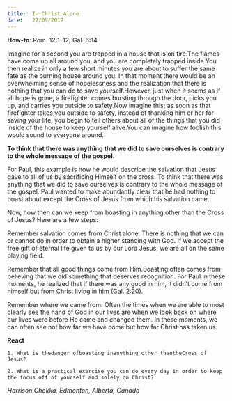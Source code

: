 ```yaml
---
title:  In Christ Alone
date:   27/09/2017
---
```


**How-to**: Rom. 12:1–12; Gal. 6:14

Imagine for a second you are trapped in a house that is on fire.The flames have come up all around you, and you are completely trapped inside.You then realize in only a few short minutes you are about to suffer the same fate as the burning house around you. In that moment there would be an overwhelming sense of hopelessness and the realization that there is nothing that you can do to save yourself.However, just when it seems as if all hope is gone, a firefighter comes bursting through the door, picks you up, and carries you outside to safety.Now imagine this; as soon as that firefighter takes you outside to safety, instead of thanking him or her for saving your life, you begin to tell others about all of the things that you did inside of the house to keep yourself alive.You can imagine how foolish this would sound to everyone around.

**To think that there was anything that we did to save ourselves is contrary to the whole message of the gospel.**

For Paul, this example is how he would describe the salvation that Jesus gave to all of us by sacrificing Himself on the cross. To think that there was anything that we did to save ourselves is contrary to the whole message of the gospel. Paul wanted to make abundantly clear that he had nothing to boast about except the Cross of Jesus from which his salvation came.

Now, how then can we keep from boasting in anything other than the Cross of Jesus? Here are a few steps:

Remember salvation comes from Christ alone. There is nothing that we can or cannot do in order to obtain a higher standing with God. If we accept the free gift of eternal life given to us by our Lord Jesus, we are all on the same playing field.

Remember that all good things come from Him.Boasting often comes from believing that we did something that deserves recognition. For Paul in these moments, he realized that if there was any good in him, it didn’t come from himself but from Christ living in him (Gal. 2:20).

Remember where we came from. Often the times when we are able to most clearly see the hand of God in our lives are when we look back on where our lives were before He came and changed them. In these moments, we can often see not how far we have come but how far Christ has taken us.

**React**

`1. What is thedanger ofboasting inanything other thantheCross of Jesus?`

`2. What is a practical exercise you can do every day in order to keep the focus off of yourself and solely on Christ?`

_Harrison Chokka, Edmonton, Alberta, Canada_